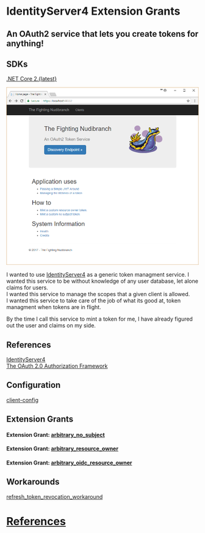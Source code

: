 <!--
  Title: IdentityServer4 Extension Grants
  Description: An OAuth2 service that lets you create tokens for anything.
  Author: Herb Stahl
  -->
# IdentityServer4 Extension Grants
## An OAuth2 service that lets you create tokens for anything!  
## SDKs
[.NET Core 2.{latest}](https://www.microsoft.com/net/download)  

![Image of Yaktocat](/docs/The_Fighting_Nudibranch_WebApp.png)

I wanted to use [IdentityServer4](https://github.com/IdentityServer/IdentityServer4) as a generic token managment service.
I wanted this service to be without knowledge of any user database, let alone claims for users.  
I wanted this service to manage the scopes that a given client is allowed.  
I wanted this service to take care of the job of what its good at, token managment when tokens are in flight.  

By the time I call this service to mint a token for me, I have already figured out the user and claims on my side.


## References 
[IdentityServer4](http://docs.identityserver.io)  
[The OAuth 2.0 Authorization Framework](https://tools.ietf.org/html/rfc6749)  

## Configuration
[client-config](src/IdentityServer4.HostApp/Config.cs)

## Extension Grants  
#### Extension Grant: [arbitrary_no_subject](docs/arbitrary_no_subject.md)  
#### Extension Grant: [arbitrary_resource_owner](docs/arbitrary_resource_owner.md)  
#### Extension Grant: [arbitrary_oidc_resource_owner](docs/arbitrary_oidc_resource_owner.md)  


## Workarounds  
[refresh_token_revocation_workaround](docs/refresh_token_revocation_workaround.md)  

# [References](docs/references.md)  
